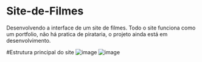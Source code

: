 # Site-de-Filmes
Desenvolvendo a interface de um site de filmes.
Todo o site funciona como um portfolio, não há pratica de pirataria, o projeto ainda está em desenvolvimento.

#Estrutura principal do site
![image](https://user-images.githubusercontent.com/104575967/167646713-9e2c551b-eb85-4f78-a558-eabf87c42a94.png)
![image](https://user-images.githubusercontent.com/104575967/167646922-0e5e7a23-f02f-4f6a-869d-084c16b3b222.png)
